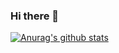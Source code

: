 ### Hi there 👋
[![Anurag's github stats](https://github-readme-stats.vercel.app/api?username=lacomaco)](https://github.com/anuraghazra/github-readme-stats)

<!--
**lacomaco/lacomaco** is a ✨ _special_ ✨ repository because its `README.md` (this file) appears on your GitHub profile.

Here are some ideas to get you started:

- 🔭 I’m currently working on ...
- 🌱 I’m currently learning ...
- 👯 I’m looking to collaborate on ...
- 🤔 I’m looking for help with ...
- 💬 Ask me about ...
- 📫 How to reach me: ...
- 😄 Pronouns: ...
- ⚡ Fun fact: ...
-->
